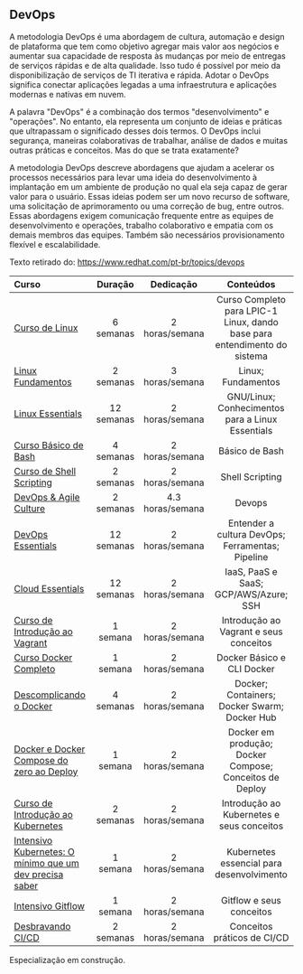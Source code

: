 ## DevOps

A metodologia DevOps é uma abordagem de cultura, automação e design de plataforma que tem como objetivo agregar mais valor aos negócios e aumentar sua capacidade de resposta às mudanças por meio de entregas de serviços rápidas e de alta qualidade. Isso tudo é possível por meio da disponibilização de serviços de TI iterativa e rápida. Adotar o DevOps significa conectar aplicações legadas a uma infraestrutura e aplicações modernas e nativas em nuvem.

A palavra "DevOps" é a combinação dos termos "desenvolvimento" e "operações". No entanto, ela representa um conjunto de ideias e práticas que ultrapassam o significado desses dois termos. O DevOps inclui segurança, maneiras colaborativas de trabalhar, análise de dados e muitas outras práticas e conceitos. Mas do que se trata exatamente?

A metodologia DevOps descreve abordagens que ajudam a acelerar os processos necessários para levar uma ideia do desenvolvimento à implantação em um ambiente de produção no qual ela seja capaz de gerar valor para o usuário. Essas ideias podem ser um novo recurso de software, uma solicitação de aprimoramento ou uma correção de bug, entre outros. Essas abordagens exigem comunicação frequente entre as equipes de desenvolvimento e operações, trabalho colaborativo e empatia com os demais membros das equipes. Também são necessários provisionamento flexível e escalabilidade. 

Texto retirado do: https://www.redhat.com/pt-br/topics/devops

Curso | Duração | Dedicação | Conteúdos
:-- | :--: | :--: | :--:
[Curso de Linux](https://www.youtube.com/playlist?list=PLucm8g_ezqNp92MmkF9p_cj4yhT-fCTl7) | 6 semanas | 2 horas/semana | Curso Completo para LPIC-1 Linux,  dando base para entendimento do sistema
[Linux Fundamentos](https://eucapacito.com.br/curso-ec/linux-fundamentos) | 2 semanas | 3 horas/semana | Linux; Fundamentos
[Linux Essentials](https://4linux.com.br/cursos/treinamento/linux-essentials/) | 12 semanas | 2 horas/semana | GNU/Linux; Conhecimentos para a Linux Essentials
[Curso Básico de Bash](https://www.youtube.com/playlist?list=PLXoSGejyuQGpf4X-NdGjvSlEFZhn2f2H7) | 4 semanas | 2 horas/semana | Básico de Bash
[Curso de Shell Scripting](https://www.youtube.com/playlist?list=PLucm8g_ezqNrYgjXC8_CgbvHbvI7dDfhs) | 2 semanas | 2 horas/semana | Shell Scripting
[DevOps & Agile Culture](https://eucapacito.com.br/curso-ec/devops-agile-culture) | 2 semanas | 4.3 horas/semana | Devops
[DevOps Essentials](https://4linux.com.br/cursos/treinamento/devops-essentials/) | 12 semanas | 2 horas/semana | Entender a cultura DevOps; Ferramentas; Pipeline
[Cloud Essentials](https://4linux.com.br/cursos/treinamento/cloud-fundamentals/) | 12 semanas | 2 horas/semana | IaaS, PaaS e SaaS; GCP/AWS/Azure; SSH
[Curso de Introdução ao Vagrant](https://www.youtube.com/playlist?list=PLmSWX0ePcw4j6xaMvvTuYI0BgKadati5L) | 1 semana | 2 horas/semana | Introdução ao Vagrant e seus conceitos
[Curso Docker Completo](https://www.youtube.com/playlist?list=PLg7nVxv7fa6dxsV1ftKI8FAm4YD6iZuI4) | 1 semana | 2 horas/semana | Docker Básico e CLI Docker
[Descomplicando o Docker](https://www.youtube.com/playlist?list=PLf-O3X2-mxDn1VpyU2q3fuI6YYeIWp5rR) | 4 semanas | 2 horas/semana | Docker; Containers; Docker Swarm; Docker Hub
[Docker e Docker Compose do zero ao Deploy](https://www.youtube.com/watch?v=yb2udL9GG2U) | 1 semana | 2 horas/semana | Docker em produção; Docker Compose; Conceitos de Deploy
[Curso de Introdução ao Kubernetes](https://www.youtube.com/playlist?list=PLXzx948cNtr8XI5JBemHT9OWuYSPNUtXs) | 2 semanas | 2 horas/semana | Introdução ao Kubernetes e seus conceitos
[Intensivo Kubernetes: O mínimo que um dev precisa saber](https://www.youtube.com/watch?v=5unI7VPnASM) | 1 semana | 2 horas/semana | Kubernetes essencial para desenvolvimento
[Intensivo Gitflow](https://www.youtube.com/watch?v=dJjVr6Ya7B8) | 1 semana | 2 horas/semana | Gitflow e seus conceitos
[Desbravando CI/CD](https://www.youtube.com/playlist?list=PL7ScB28KYHhGTTHA2PFe0DmHmt3qU4YgM) | 2 semanas | 2 horas/semana | Conceitos práticos de CI/CD


Especialização em construção.

